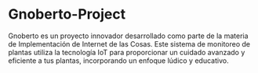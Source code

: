 # Gnoberto-Project
Gnoberto es un proyecto innovador desarrollado como parte de la materia de Implementación de Internet de las Cosas. Este sistema de monitoreo de plantas utiliza la tecnología IoT para proporcionar un cuidado avanzado y eficiente a tus plantas, incorporando un enfoque lúdico y educativo.
